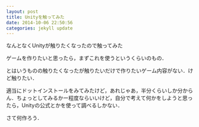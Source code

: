 ```yaml
---
layout: post
title: Unityを触ってみた
date: 2014-10-06 22:50:56
categories: jekyll update
---
```

なんとなくUnityが触りたくなったので触ってみた

ゲームを作りたいと思ったら，まずこれを使うというくらいのもの．

とはいうものの触りたくなったが触りたいだけで作りたいゲーム内容がない．けど触りたい．

適当にドットインストールをみてみたけど，あれじゃあ，半分くらいしか分からん．ちょっとしてみるかー程度ならいいけど，自分で考えて何かをしようと思ったら，Unityの公式とかを使って調べるしかない．

さて何作ろう．
